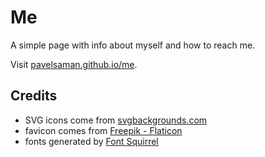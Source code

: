 # Me

A simple page with info about myself and how to reach me.

Visit [pavelsaman.github.io/me](https://pavelsaman.github.io/me/).

## Credits

- SVG icons come from [svgbackgrounds.com](https://www.svgbackgrounds.com/)
- favicon comes from [Freepik - Flaticon](https://www.flaticon.com/free-icons/insect)
- fonts generated by [Font Squirrel](https://www.fontsquirrel.com)
